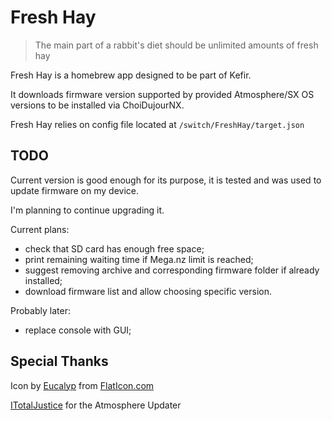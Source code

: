 # Fresh Hay

> The main part of a rabbit's diet should be unlimited amounts of fresh hay

Fresh Hay is a homebrew app designed to be part of Kefir.

It downloads firmware version supported by provided Atmosphere/SX OS versions to be installed via ChoiDujourNX.

Fresh Hay relies on config file located at `/switch/FreshHay/target.json`

## TODO

Current version is good enough for its purpose, it is tested and was used to update firmware on my device.

I'm planning to continue upgrading it.

Current plans:
- check that SD card has enough free space;
- print remaining waiting time if Mega.nz limit is reached;
- suggest removing archive and corresponding firmware folder if already installed;
- download firmware list and allow choosing specific version.

Probably later:
- replace console with GUI;

## Special Thanks

Icon by [Eucalyp](https://www.flaticon.com/authors/eucalyp) from [FlatIcon.com](FlatIcon.com)

[ITotalJustice](https://github.com/ITotalJustice) for the Atmosphere Updater
